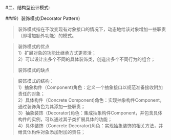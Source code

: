 #二、结构型设计模式:

###9）装饰模式(Decorator Pattern)

> 装饰模式指在不改变现有对象接口的情况下，动态地给该对象增加一些职责（即增加额外功能）的模式。


> 装饰模式的优点   
> 1）扩展对象的功能比继承方式更灵活；   
> 2）可以设计出多个不同的具体装饰类，创造出多个不同行为的组合；
> 
> 装饰模式的缺点   
> 
>
> 


> 装饰模式的结构：   
> 1）抽象构件（Component)角色：定义一个抽象接口以规范准备接收附加责任的对象；   
> 2）具体构件（Concrete Component)角色：实现抽象构件Component，通过装饰角色为其添加一些职责；   
> 3）抽象装饰（Decorator)角色：集成抽象构件Component，并包含具体构件的实例，可以通过其子类扩展具体的功能；   
> 4）具体装饰（Concrete Decorator)角色：实现抽象装饰的相关方法，并给具体构件对象添加附加的责任；









